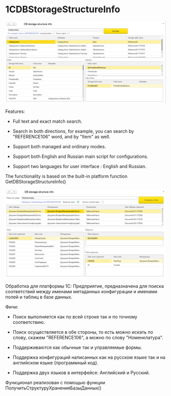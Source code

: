 # 1CDBStorageStructureInfo
![alt tag](https://github.com/alexkmbk/1CDBStorageStructureInfo/blob/master/Screenshot_en.png)

Features:
- Full text and exact match search.

- Search in both directions, for example, you can search by "REFERENCE106" word, and by "Item" as well.

- Support both managed and ordinary modes.

- Support both English and Russian main script for configurations.

- Support two languages for user interface : English and Russian.

The functionality  is based on the built-in platform function GetDBStorageStructureInfo()

![alt tag](https://github.com/alexkmbk/1CDBStorageStructureInfo/blob/master/Screenshot.png)

Обработка для платформы 1С: Предприятие, предназначена для поиска соответствий между именами метаданных конфигурации и именами полей и таблиц в базе данных.

Фичи:
- Поиск выполняется как по всей строке так и по точному соответствию.

- Поиск осуществляется в обе стороны, то есть можно искать по слову, скажем "REFERENCE106", а можно по слову "Номенклатура".

- Поддерживаются как обычные так и управляемые формы.

- Поддержка конфигураций написанных как на русском языке так и на английском языке (программный код).

- Поддержка двух языков в интерфейсе: Английский и Русский.

Функционал реализован с помощью функции ПолучитьСтруктуруХраненияБазыДанных()
